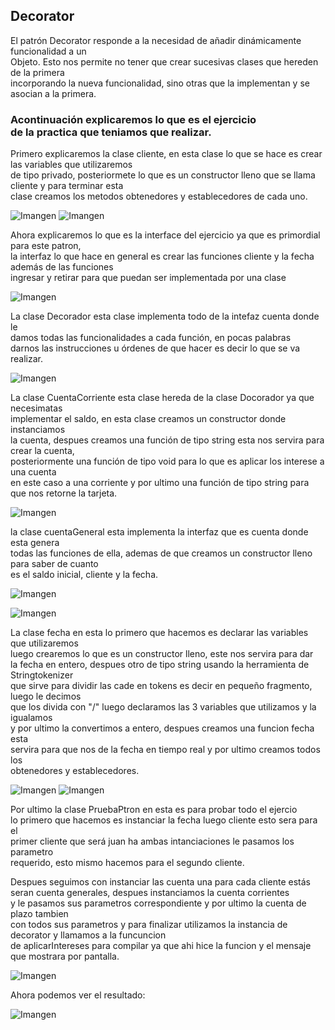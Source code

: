 ## Decorator
El patrón Decorator responde a la necesidad de añadir dinámicamente funcionalidad a un</br>  Objeto. Esto nos permite no  tener que crear sucesivas clases que hereden de la primera</br> incorporando la nueva funcionalidad, sino otras que la implementan y se asocian a la primera.

### Acontinuación explicaremos lo que es el ejercicio</br> de la practica que teniamos que realizar.

Primero explicaremos la clase cliente, en esta clase lo que se hace es crear las variables que utilizaremos</br>de tipo privado, posteriormete lo que es un constructor lleno que se llama cliente y para terminar esta</br> clase creamos los metodos obtenedores y establecedores de cada uno.


![Imangen](image/uno.png)
![Imangen](image/dos.png)

Ahora explicaremos lo que es la interface del ejercicio ya que es primordial para este patron,</br>la interfaz lo que hace en general es crear las funciones cliente y la fecha además de las funciones</br> ingresar y retirar para que puedan ser implementada por una clase


![Imangen](image/tres.png)

La clase Decorador esta clase implementa todo de la intefaz cuenta donde le</br> damos todas las funcionalidades a cada función, en pocas palabras</br>darnos las instrucciones u órdenes de que hacer es decir lo que se va realizar.

![Imangen](image/ocho.png)

La clase CuentaCorriente esta clase hereda de la clase Docorador ya que necesimatas</br> implementar el saldo, en esta clase creamos un constructor donde instanciamos</br> la cuenta, despues creamos una función de tipo string esta nos servira para crear la cuenta,</br> posteriormente una función de tipo void para lo que es aplicar los interese a una cuenta</br> en este caso a una corriente y por ultimo una función de tipo string para que nos retorne la tarjeta.

![Imangen](image/cuatro.png)

la clase cuentaGeneral esta implementa la interfaz que es cuenta donde esta genera</br> todas las funciones de ella, ademas de que creamos un constructor lleno para saber de cuanto</br> es el saldo inicial, cliente y la fecha.

![Imangen](image/cinco.png)

![Imangen](image/seis.png)

La clase fecha en esta lo primero que hacemos es declarar las variables que utilizaremos </br> luego crearemos lo que es un constructor lleno, este nos servira para dar</br> la fecha en entero, despues otro de tipo string usando la herramienta de Stringtokenizer</br> que sirve para dividir las cade en tokens es decir en pequeño fragmento, luego le decimos</br>que los divida con "/" luego declaramos las 3 variables que utilizamos y la igualamos</br>y por ultimo la convertimos a entero, despues creamos una funcion fecha esta </br> servira para que nos de la fecha en tiempo real y por ultimo creamos todos los </br>obtenedores y establecedores.

![Imangen](image/nueve.png)
![Imangen](image/diez.png)

Por ultimo la clase PruebaPtron en esta es para probar todo el ejercio</br>lo primero que hacemos es instanciar la fecha luego cliente esto sera para el</br> primer cliente que será juan ha ambas intanciaciones le pasamos los parametro</br> requerido, esto mismo hacemos para el segundo cliente.

Despues seguimos con instanciar las cuenta una para cada cliente estás</br> seran cuenta generales, despues instanciamos la cuenta corrientes</br> y le pasamos sus parametros correspondiente y por ultimo la cuenta de plazo tambien</br> con todos sus parametros y para finalizar utilizamos la instancia de decorator y llamamos a la funcuncion</br> de aplicarIntereses para compilar ya que ahi hice la funcion y el mensaje que mostrara por pantalla.



![Imangen](image/once.png)

Ahora podemos ver el resultado:

![Imangen](image/doce.png)
